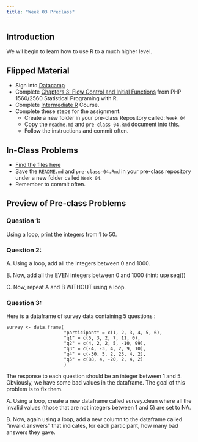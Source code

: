 ```yaml
---
title: "Week 03 Preclass"
---
```



## Introduction

We wil begin to learn how to use R to a much higher level. 



## Flipped Material 

- Sign into [Datacamp](https://www.datacamp.com/)
- Complete [Chapters 3: Flow Control and Initial Functions](https://campus.datacamp.com/courses/1118/) from PHP 1560/2560 Statistical Programing with R. 
- Complete [Intermediate R](https://www.datacamp.com/courses/intermediate-r) Course. 
- Complete these steps for the assignment:
    - Create a new folder in your pre-class Repository called: `Week 04`
    - Copy the `readme.md` and `pre-class-04.Rmd` document into this.
    - Follow the instructions and commit often.
    
## In-Class Problems

- [Find the files here](https://github.com/PHP-2560/pre-class/tree/master/Week%2004)
- Save the `README.md` and `pre-class-04.Rmd` in your pre-class repository under a new folder called `Week 04`. 
- Remember to commit often. 
    

## Preview of Pre-class Problems



### Question 1:

Using a loop, print the integers from 1 to 50. 

### Question 2:

A.  Using a loop, add all the integers between 0 and 1000.

B. Now, add all the EVEN integers between 0 and 1000 (hint: use seq())

C. Now, repeat A and B WITHOUT using a loop.

### Question 3:

Here is a dataframe of survey data containing 5 questions :

```{r, eval=FALSE}
survey <- data.frame(
                     "participant" = c(1, 2, 3, 4, 5, 6),
                     "q1" = c(5, 3, 2, 7, 11, 0),
                     "q2" = c(4, 2, 2, 5, -10, 99),
                     "q3" = c(-4, -3, 4, 2, 9, 10),
                     "q4" = c(-30, 5, 2, 23, 4, 2),
                     "q5" = c(88, 4, -20, 2, 4, 2)
                     )
```
The response to each question should be an integer between 1 and 5. Obviously, we have some bad values in the dataframe. The goal of this problem is to fix them.

A. Using a loop, create a new dataframe called survey.clean where all the invalid values (those that are not integers between 1 and 5) are set to NA.

B. Now, again using a loop, add a new column to the dataframe called “invalid.answers” that indicates, for each participant, how many bad answers they gave.